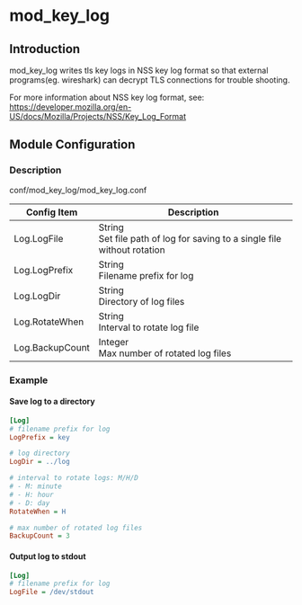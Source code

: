 # mod_key_log

## Introduction

mod_key_log writes tls key logs in NSS key log format so that external
programs(eg. wireshark) can decrypt TLS connections for trouble shooting.

For more information about NSS key log format, see:
https://developer.mozilla.org/en-US/docs/Mozilla/Projects/NSS/Key_Log_Format

## Module Configuration

### Description

conf/mod_key_log/mod_key_log.conf

| Config Item | Description                             |
| ----------- | --------------------------------------- |
| Log.LogFile | String<br>Set file path of log for saving to a single file without rotation |
| Log.LogPrefix | String<br>Filename prefix for log |
| Log.LogDir | String<br>Directory of log files |
| Log.RotateWhen | String<br>Interval to rotate log file |
| Log.BackupCount | Integer<br>Max number of rotated log files |

### Example

#### Save log to a directory

```ini
[Log]
# filename prefix for log 
LogPrefix = key

# log directory 
LogDir = ../log

# interval to rotate logs: M/H/D
# - M: minute
# - H: hour
# - D: day
RotateWhen = H 

# max number of rotated log files
BackupCount = 3
```

#### Output log to stdout

```ini
[Log]
# filename prefix for log 
LogFile = /dev/stdout
```
